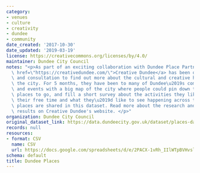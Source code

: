 ```yaml
---
category:
- venues
- culture
- creativity
- dundee
- community
date_created: '2017-10-30'
date_updated: '2019-03-19'
license: https://creativecommons.org/licenses/by/4.0/
maintainer: Dundee City Council
notes: "<p>As part of an exciting collaboration with Dundee Place Partnership, <a\
  \ href=\"https://creativedundee.com/\">Creative Dundee</a> has been doing some research\
  \ and consultation to find out more about the cultural and creative happenings across\
  \ the city. For 5 months, they have been to many of Dundee\u2019s community hubs\
  \ and events with a big map of the city where people could pin down their favourite\
  \ places to go, and fill a short survey about the activities they like doing in\
  \ their free time and what they\u2019d like to see happening across the city. The\
  \ places are shared in this dataset. Read more about the research and see other\
  \ results on Creative Dundee's website. </p>"
organization: Dundee City Council
original_dataset_link: https://data.dundeecity.gov.uk/dataset/places-database
records: null
resources:
- format: CSV
  name: CSV
  url: https://docs.google.com/spreadsheets/d/e/2PACX-1vRh_IIlWTpBVHvsln6J6ynyy8iTCnLVdJ3eDIgpJj66oJgMQOWmzhQedLZ0Hq9RsYwwPiICOfYsD9tg/pub?gid=1914242938&single=true&output=csv
schema: default
title: Dundee Places
---
```

